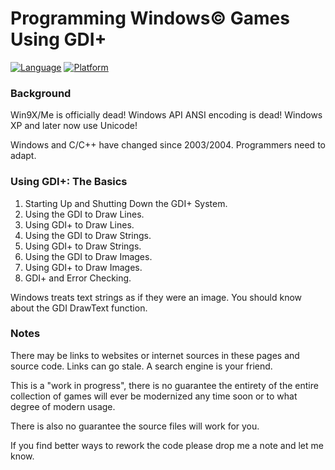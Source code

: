 # Programming Windows© Games Using GDI+

[![Language](https://img.shields.io/badge/Language%20-C++-blue.svg)](https://github.com/GeorgePimpleton/Win32-games/)
[![Platform](https://img.shields.io/badge/Platform%20-Win32-blue.svg)](https://github.com/GeorgePimpleton/Win32-games/)

### Background

Win9X/Me is officially dead!  Windows API ANSI encoding is dead!  Windows XP and later now use Unicode!

Windows and C/C++ have changed since 2003/2004.  Programmers need to adapt.

### Using GDI+: The Basics

1. Starting Up and Shutting Down the GDI+ System.
2. Using the GDI to Draw Lines.
3. Using GDI+ to Draw Lines.
4. Using the GDI to Draw Strings.
5. Using GDI+ to Draw Strings.
6. Using the GDI to Draw Images.
7. Using GDI+ to Draw Images.
8. GDI+ and Error Checking.

Windows treats text strings as if they were an image.  You should know about the GDI DrawText function.

### Notes

There may be links to websites or internet sources in these pages and source code. Links can go stale. A search engine is your friend.

This is a "work in progress", there is no guarantee the entirety of the entire collection of games will ever be modernized any time soon or to what degree of modern usage.

There is also no guarantee the source files will work for you.

If you find better ways to rework the code please drop me a note and let me know.